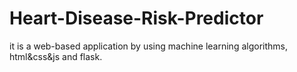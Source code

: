 # Heart-Disease-Risk-Predictor
it is a web-based application by using machine learning algorithms, html&amp;css&amp;js and flask.
